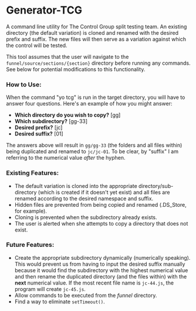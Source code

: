 # Generator-TCG

A command line utility for The Control Group split testing team. An existing directory (the default variation) is cloned and renamed with the desired prefix and suffix. The new files will then serve as a variation against which the control will be tested.

This tool assumes that the user will navigate to the `funnel/source/sections/{section}` directory before running any commands. See below for potential modifications to this functionality.

### How to Use:

When the command "yo tcg" is run in the target directory, you will have to answer four questions. Here's an example of how you might answer:

* **Which directory do you wish to copy?** [gg]
* **Which subdirectory?** [gg-33]
* **Desired prefix?** [jc]
* **Desired suffix?** [01]

The answers above will result in `gg/gg-33` (the folders and all files within) being duplicated and renamed to `jc/jc-01`. To be clear, by "suffix" I am referring to the numerical value *after* the hyphen.

### Existing Features:

* The default variation is cloned into the appropriate directory/sub-directory (which is created if it doesn't yet exist) and all files are renamed according to the desired namespace and suffix.
* Hidden files are prevented from being copied and renamed (.DS_Store, for example).
* Cloning is prevented when the subdirectory already exists.
* The user is alerted when she attempts to copy a directory that does not exist.

### Future Features:

* Create the appropriate subdirectory dynamically (numerically speaking). This would prevent us from having to input the desired suffix manually because it would find the subdirectory with the highest numerical value and then rename the duplicated directory (and the files within) with the **next** numerical value. If the most recent file name is `jc-44.js`, the program will create `jc-45.js`.
* Allow commands to be executed from the *funnel* directory.
* Find a way to eliminate `setTimeout()`.
